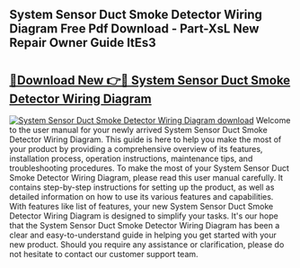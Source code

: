 ## System Sensor Duct Smoke Detector Wiring Diagram Free Pdf Download - Part-XsL New Repair Owner Guide ltEs3

# <h2><a href="http://dfo6d9k.blite.top/?on=System+Sensor+Duct+Smoke+Detector+Wiring+Diagram">🔗Download New 👉🔴 System Sensor Duct Smoke Detector Wiring Diagram</a></h2>

[![System Sensor Duct Smoke Detector Wiring Diagram download](https://i.imgur.com/lujVjoI.png)](http://dfo6d9k.blite.top/?on=System+Sensor+Duct+Smoke+Detector+Wiring+Diagram)
Welcome to the user manual for your newly arrived System Sensor Duct Smoke Detector Wiring Diagram. This guide is here to help you make the most of your product by providing a comprehensive overview of its features, installation process, operation instructions, maintenance tips, and troubleshooting procedures. To make the most of your System Sensor Duct Smoke Detector Wiring Diagram, please read this user manual carefully. It contains step-by-step instructions for setting up the product, as well as detailed information on how to use its various features and capabilities. With features like list of features, your new System Sensor Duct Smoke Detector Wiring Diagram is designed to simplify your tasks. It's our hope that the System Sensor Duct Smoke Detector Wiring Diagram has been a clear and easy-to-understand guide in helping you get started with your new product. Should you require any assistance or clarification, please do not hesitate to contact our customer support team.
